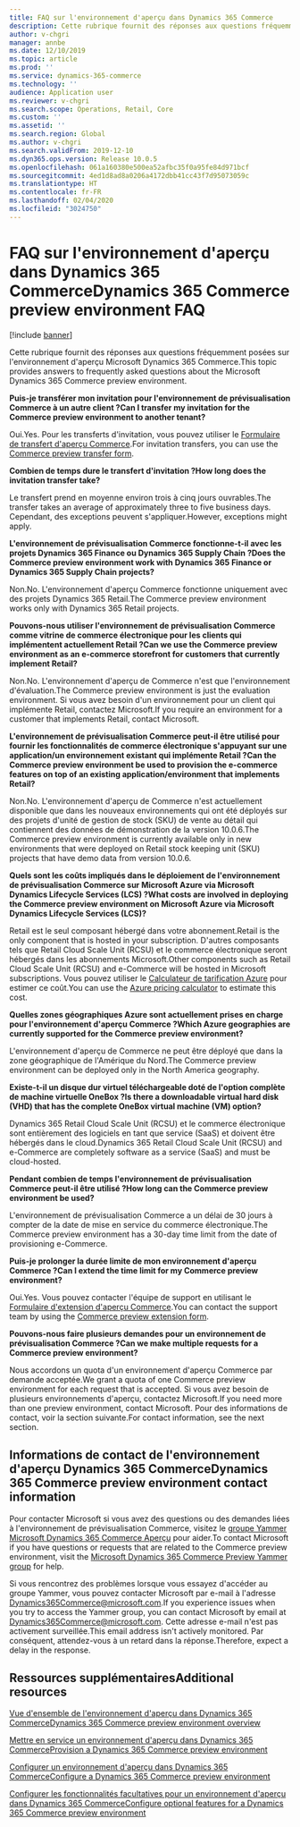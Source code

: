 ```yaml
---
title: FAQ sur l'environnement d'aperçu dans Dynamics 365 Commerce
description: Cette rubrique fournit des réponses aux questions fréquemment posées sur l'environnement d'aperçu Microsoft Dynamics 365 Commerce.
author: v-chgri
manager: annbe
ms.date: 12/10/2019
ms.topic: article
ms.prod: ''
ms.service: dynamics-365-commerce
ms.technology: ''
audience: Application user
ms.reviewer: v-chgri
ms.search.scope: Operations, Retail, Core
ms.custom: ''
ms.assetid: ''
ms.search.region: Global
ms.author: v-chgri
ms.search.validFrom: 2019-12-10
ms.dyn365.ops.version: Release 10.0.5
ms.openlocfilehash: 061a160380e500ea52afbc35f0a95fe84d971bcf
ms.sourcegitcommit: 4ed1d8ad8a0206a4172dbb41cc43f7d95073059c
ms.translationtype: HT
ms.contentlocale: fr-FR
ms.lasthandoff: 02/04/2020
ms.locfileid: "3024750"
---
```

# <a name="dynamics-365-commerce-preview-environment-faq"></a><span data-ttu-id="d8958-103">FAQ sur l'environnement d'aperçu dans Dynamics 365 Commerce</span><span class="sxs-lookup"><span data-stu-id="d8958-103">Dynamics 365 Commerce preview environment FAQ</span></span>

[!include [banner](includes/banner.md)]

<span data-ttu-id="d8958-104">Cette rubrique fournit des réponses aux questions fréquemment posées sur l'environnement d'aperçu Microsoft Dynamics 365 Commerce.</span><span class="sxs-lookup"><span data-stu-id="d8958-104">This topic provides answers to frequently asked questions about the Microsoft Dynamics 365 Commerce preview environment.</span></span>

<span data-ttu-id="d8958-105">**Puis-je transférer mon invitation pour l'environnement de prévisualisation Commerce à un autre client ?**</span><span class="sxs-lookup"><span data-stu-id="d8958-105">**Can I transfer my invitation for the Commerce preview environment to another tenant?**</span></span>

<span data-ttu-id="d8958-106">Oui.</span><span class="sxs-lookup"><span data-stu-id="d8958-106">Yes.</span></span> <span data-ttu-id="d8958-107">Pour les transferts d'invitation, vous pouvez utiliser le [Formulaire de transfert d'aperçu Commerce](https://aka.ms/Dynamics365CommercePreviewTransferForm).</span><span class="sxs-lookup"><span data-stu-id="d8958-107">For invitation transfers, you can use the [Commerce preview transfer form](https://aka.ms/Dynamics365CommercePreviewTransferForm).</span></span>

<span data-ttu-id="d8958-108">**Combien de temps dure le transfert d'invitation ?**</span><span class="sxs-lookup"><span data-stu-id="d8958-108">**How long does the invitation transfer take?**</span></span>

<span data-ttu-id="d8958-109">Le transfert prend en moyenne environ trois à cinq jours ouvrables.</span><span class="sxs-lookup"><span data-stu-id="d8958-109">The transfer takes an average of approximately three to five business days.</span></span> <span data-ttu-id="d8958-110">Cependant, des exceptions peuvent s'appliquer.</span><span class="sxs-lookup"><span data-stu-id="d8958-110">However, exceptions might apply.</span></span>

<span data-ttu-id="d8958-111">**L'environnement de prévisualisation Commerce fonctionne-t-il avec les projets Dynamics 365 Finance ou Dynamics 365 Supply Chain ?**</span><span class="sxs-lookup"><span data-stu-id="d8958-111">**Does the Commerce preview environment work with Dynamics 365 Finance or Dynamics 365 Supply Chain projects?**</span></span>

<span data-ttu-id="d8958-112">Non.</span><span class="sxs-lookup"><span data-stu-id="d8958-112">No.</span></span> <span data-ttu-id="d8958-113">L'environnement d'aperçu Commerce fonctionne uniquement avec des projets Dynamics 365 Retail.</span><span class="sxs-lookup"><span data-stu-id="d8958-113">The Commerce preview environment works only with Dynamics 365 Retail projects.</span></span>

<span data-ttu-id="d8958-114">**Pouvons-nous utiliser l'environnement de prévisualisation Commerce comme vitrine de commerce électronique pour les clients qui implémentent actuellement Retail ?**</span><span class="sxs-lookup"><span data-stu-id="d8958-114">**Can we use the Commerce preview environment as an e-commerce storefront for customers that currently implement Retail?**</span></span>

<span data-ttu-id="d8958-115">Non.</span><span class="sxs-lookup"><span data-stu-id="d8958-115">No.</span></span> <span data-ttu-id="d8958-116">L'environnement d'aperçu de Commerce n'est que l'environnement d'évaluation.</span><span class="sxs-lookup"><span data-stu-id="d8958-116">The Commerce preview environment is just the evaluation environment.</span></span> <span data-ttu-id="d8958-117">Si vous avez besoin d'un environnement pour un client qui implémente Retail, contactez Microsoft.</span><span class="sxs-lookup"><span data-stu-id="d8958-117">If you require an environment for a customer that implements Retail, contact Microsoft.</span></span>

<span data-ttu-id="d8958-118">**L'environnement de prévisualisation Commerce peut-il être utilisé pour fournir les fonctionnalités de commerce électronique s'appuyant sur une application/un environnement existant qui implémente Retail ?**</span><span class="sxs-lookup"><span data-stu-id="d8958-118">**Can the Commerce preview environment be used to provision the e-commerce features on top of an existing application/environment that implements Retail?**</span></span>

<span data-ttu-id="d8958-119">Non.</span><span class="sxs-lookup"><span data-stu-id="d8958-119">No.</span></span> <span data-ttu-id="d8958-120">L'environnement d'aperçu de Commerce n'est actuellement disponible que dans les nouveaux environnements qui ont été déployés sur des projets d'unité de gestion de stock (SKU) de vente au détail qui contiennent des données de démonstration de la version 10.0.6.</span><span class="sxs-lookup"><span data-stu-id="d8958-120">The Commerce preview environment is currently available only in new environments that were deployed on Retail stock keeping unit (SKU) projects that have demo data from version 10.0.6.</span></span>

<span data-ttu-id="d8958-121">**Quels sont les coûts impliqués dans le déploiement de l'environnement de prévisualisation Commerce sur Microsoft Azure via Microsoft Dynamics Lifecycle Services (LCS) ?**</span><span class="sxs-lookup"><span data-stu-id="d8958-121">**What costs are involved in deploying the Commerce preview environment on Microsoft Azure via Microsoft Dynamics Lifecycle Services (LCS)?**</span></span>

<span data-ttu-id="d8958-122">Retail est le seul composant hébergé dans votre abonnement.</span><span class="sxs-lookup"><span data-stu-id="d8958-122">Retail is the only component that is hosted in your subscription.</span></span> <span data-ttu-id="d8958-123">D'autres composants tels que Retail Cloud Scale Unit (RCSU) et le commerce électronique seront hébergés dans les abonnements Microsoft.</span><span class="sxs-lookup"><span data-stu-id="d8958-123">Other components such as Retail Cloud Scale Unit (RCSU) and e-Commerce will be hosted in Microsoft subscriptions.</span></span> <span data-ttu-id="d8958-124">Vous pouvez utiliser le [Calculateur de tarification Azure](https://azure.microsoft.com/pricing/calculator/) pour estimer ce coût.</span><span class="sxs-lookup"><span data-stu-id="d8958-124">You can use the [Azure pricing calculator](https://azure.microsoft.com/pricing/calculator/) to estimate this cost.</span></span>

<span data-ttu-id="d8958-125">**Quelles zones géographiques Azure sont actuellement prises en charge pour l'environnement d'aperçu Commerce ?**</span><span class="sxs-lookup"><span data-stu-id="d8958-125">**Which Azure geographies are currently supported for the Commerce preview environment?**</span></span>

<span data-ttu-id="d8958-126">L'environnement d'aperçu de Commerce ne peut être déployé que dans la zone géographique de l'Amérique du Nord.</span><span class="sxs-lookup"><span data-stu-id="d8958-126">The Commerce preview environment can be deployed only in the North America geography.</span></span>

<span data-ttu-id="d8958-127">**Existe-t-il un disque dur virtuel téléchargeable doté de l'option complète de machine virtuelle OneBox ?**</span><span class="sxs-lookup"><span data-stu-id="d8958-127">**Is there a downloadable virtual hard disk (VHD) that has the complete OneBox virtual machine (VM) option?**</span></span>

<span data-ttu-id="d8958-128">Dynamics 365 Retail Cloud Scale Unit (RCSU) et le commerce électronique sont entièrement des logiciels en tant que service (SaaS) et doivent être hébergés dans le cloud.</span><span class="sxs-lookup"><span data-stu-id="d8958-128">Dynamics 365 Retail Cloud Scale Unit (RCSU) and e-Commerce are completely software as a service (SaaS) and must be cloud-hosted.</span></span>

<span data-ttu-id="d8958-129">**Pendant combien de temps l'environnement de prévisualisation Commerce peut-il être utilisé ?**</span><span class="sxs-lookup"><span data-stu-id="d8958-129">**How long can the Commerce preview environment be used?**</span></span>

<span data-ttu-id="d8958-130">L'environnement de prévisualisation Commerce a un délai de 30 jours à compter de la date de mise en service du commerce électronique.</span><span class="sxs-lookup"><span data-stu-id="d8958-130">The Commerce preview environment has a 30-day time limit from the date of provisioning e-Commerce.</span></span>

<span data-ttu-id="d8958-131">**Puis-je prolonger la durée limite de mon environnement d'aperçu Commerce ?**</span><span class="sxs-lookup"><span data-stu-id="d8958-131">**Can I extend the time limit for my Commerce preview environment?**</span></span>

<span data-ttu-id="d8958-132">Oui.</span><span class="sxs-lookup"><span data-stu-id="d8958-132">Yes.</span></span> <span data-ttu-id="d8958-133">Vous pouvez contacter l'équipe de support en utilisant le [Formulaire d'extension d'aperçu Commerce](https://aka.ms/Dynamics365CommercePreviewExtensionForm).</span><span class="sxs-lookup"><span data-stu-id="d8958-133">You can contact the support team by using the [Commerce preview extension form](https://aka.ms/Dynamics365CommercePreviewExtensionForm).</span></span>

<span data-ttu-id="d8958-134">**Pouvons-nous faire plusieurs demandes pour un environnement de prévisualisation Commerce ?**</span><span class="sxs-lookup"><span data-stu-id="d8958-134">**Can we make multiple requests for a Commerce preview environment?**</span></span>

<span data-ttu-id="d8958-135">Nous accordons un quota d'un environnement d'aperçu Commerce par demande acceptée.</span><span class="sxs-lookup"><span data-stu-id="d8958-135">We grant a quota of one Commerce preview environment for each request that is accepted.</span></span> <span data-ttu-id="d8958-136">Si vous avez besoin de plusieurs environnements d'aperçu, contactez Microsoft.</span><span class="sxs-lookup"><span data-stu-id="d8958-136">If you need more than one preview environment, contact Microsoft.</span></span> <span data-ttu-id="d8958-137">Pour des informations de contact, voir la section suivante.</span><span class="sxs-lookup"><span data-stu-id="d8958-137">For contact information, see the next section.</span></span>

## <a name="dynamics-365-commerce-preview-environment-contact-information"></a><span data-ttu-id="d8958-138">Informations de contact de l'environnement d'aperçu Dynamics 365 Commerce</span><span class="sxs-lookup"><span data-stu-id="d8958-138">Dynamics 365 Commerce preview environment contact information</span></span>

<span data-ttu-id="d8958-139">Pour contacter Microsoft si vous avez des questions ou des demandes liées à l'environnement de prévisualisation Commerce, visitez le [groupe Yammer Microsoft Dynamics 365 Commerce Aperçu](https://aka.ms/Dynamics365CommercePreviewYammer) pour aider.</span><span class="sxs-lookup"><span data-stu-id="d8958-139">To contact Microsoft if you have questions or requests that are related to the Commerce preview environment, visit the [Microsoft Dynamics 365 Commerce Preview Yammer group](https://aka.ms/Dynamics365CommercePreviewYammer) for help.</span></span>

<span data-ttu-id="d8958-140">Si vous rencontrez des problèmes lorsque vous essayez d'accéder au groupe Yammer, vous pouvez contacter Microsoft par e-mail à l'adresse <Dynamics365Commerce@microsoft.com>.</span><span class="sxs-lookup"><span data-stu-id="d8958-140">If you experience issues when you try to access the Yammer group, you can contact Microsoft by email at <Dynamics365Commerce@microsoft.com>.</span></span> <span data-ttu-id="d8958-141">Cette adresse e-mail n'est pas activement surveillée.</span><span class="sxs-lookup"><span data-stu-id="d8958-141">This email address isn't actively monitored.</span></span> <span data-ttu-id="d8958-142">Par conséquent, attendez-vous à un retard dans la réponse.</span><span class="sxs-lookup"><span data-stu-id="d8958-142">Therefore, expect a delay in the response.</span></span>

## <a name="additional-resources"></a><span data-ttu-id="d8958-143">Ressources supplémentaires</span><span class="sxs-lookup"><span data-stu-id="d8958-143">Additional resources</span></span>

[<span data-ttu-id="d8958-144">Vue d'ensemble de l'environnement d'aperçu dans Dynamics 365 Commerce</span><span class="sxs-lookup"><span data-stu-id="d8958-144">Dynamics 365 Commerce preview environment overview</span></span>](cpe-overview.md)

[<span data-ttu-id="d8958-145">Mettre en service un environnement d'aperçu dans Dynamics 365 Commerce</span><span class="sxs-lookup"><span data-stu-id="d8958-145">Provision a Dynamics 365 Commerce preview environment</span></span>](provisioning-guide.md)

[<span data-ttu-id="d8958-146">Configurer un environnement d'aperçu dans Dynamics 365 Commerce</span><span class="sxs-lookup"><span data-stu-id="d8958-146">Configure a Dynamics 365 Commerce preview environment</span></span>](cpe-post-provisioning.md)

[<span data-ttu-id="d8958-147">Configurer les fonctionnalités facultatives pour un environnement d'aperçu dans Dynamics 365 Commerce</span><span class="sxs-lookup"><span data-stu-id="d8958-147">Configure optional features for a Dynamics 365 Commerce preview environment</span></span>](cpe-optional-features.md)
